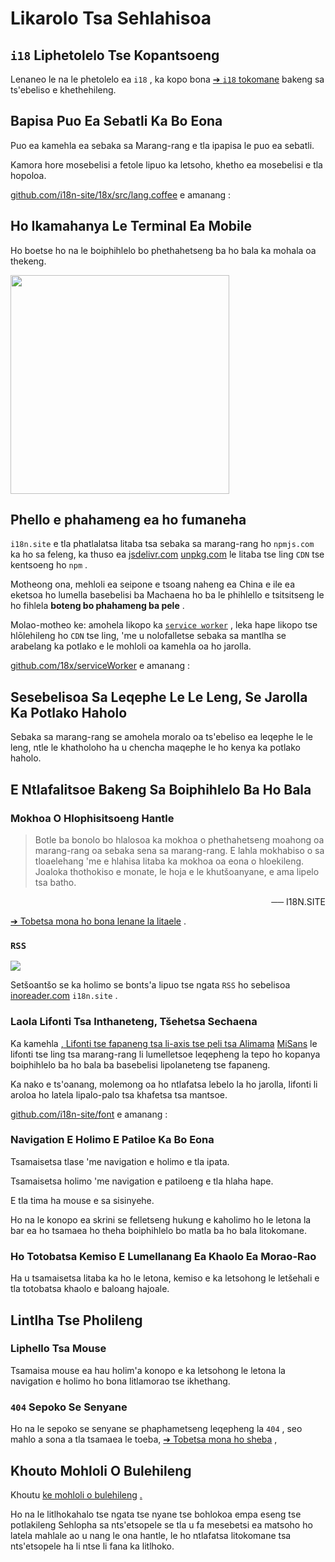 # Likarolo Tsa Sehlahisoa

## `i18` Liphetolelo Tse Kopantsoeng

Lenaneo le na le phetolelo ea `i18` , ka kopo bona [➔ `i18` tokomane](/i18) bakeng sa ts'ebeliso e khethehileng.

## Bapisa Puo Ea Sebatli Ka Bo Eona

Puo ea kamehla ea sebaka sa Marang-rang e tla ipapisa le puo ea sebatli.

Kamora hore mosebelisi a fetole lipuo ka letsoho, khetho ea mosebelisi e tla hopoloa.

[github.com/i18n-site/18x/src/lang.coffee](https://github.com/i18n-site/18x/blob/main/src/lang.coffee) e amanang :

## Ho Ikamahanya Le Terminal Ea Mobile

Ho boetse ho na le boiphihlelo bo phethahetseng ba ho bala ka mohala oa thekeng.

<img src="//p.3ti.site/1721379497.avif" width="350px">

## <a rel=id href="#ha" id="ha"></a> Phello e phahameng ea ho fumaneha

`i18n.site` e tla phatlalatsa litaba tsa sebaka sa marang-rang ho `npmjs.com` ka ho sa feleng, ka thuso ea [jsdelivr.com](//jsdelivr.com) [unpkg.com](//unpkg.com) le litaba tse ling `CDN` tse kentsoeng ho `npm` .

Motheong ona, mehloli ea seipone e tsoang naheng ea China e ile ea eketsoa ho lumella basebelisi ba Machaena ho ba le phihlello e tsitsitseng le ho fihlela **boteng bo phahameng ba pele** .

Molao-motheo ke: amohela likopo ka [`service worker`](https://developer.mozilla.org/docs/Web/API/Service_Worker_API) , leka hape likopo tse hlōlehileng ho `CDN` tse ling, 'me u nolofalletse sebaka sa mantlha se arabelang ka potlako e le mohloli oa kamehla oa ho jarolla.

[github.com/18x/serviceWorker](https://github.com/i18n-site/18x/tree/main/serviceWorker) e amanang :

## Sesebelisoa Sa Leqephe Le Le Leng, Se Jarolla Ka Potlako Haholo

Sebaka sa marang-rang se amohela moralo oa ts'ebeliso ea leqephe le le leng, ntle le khatholoho ha u chencha maqephe le ho kenya ka potlako haholo.

## E Ntlafalitsoe Bakeng Sa Boiphihlelo Ba Ho Bala

### Mokhoa O Hlophisitsoeng Hantle

> Botle ba bonolo bo hlalosoa ka mokhoa o phethahetseng moahong oa marang-rang oa sebaka sena sa marang-rang.
> E lahla mokhabiso o sa tloaelehang 'me e hlahisa litaba ka mokhoa oa eona o hloekileng.
> Joaloka thothokiso e monate, le hoja e le khutšoanyane, e ama lipelo tsa batho.

<p style="text-align:right">── I18N.SITE</p>

[➔ Tobetsa mona ho bona lenane la litaele](/i18n.site/md/styl) .

### `RSS`

![](//p.3ti.site/1725541085.avif)

Setšoantšo se ka holimo se bonts'a lipuo tse ngata `RSS` ho sebelisoa [inoreader.com](//inoreader.com) `i18n.site` .

### Laola Lifonti Tsa Inthaneteng, Tšehetsa Sechaena

Ka kamehla [, Lifonti tse fapaneng tsa li-axis tse peli tsa Alimama](https://www.iconfont.cn/fonts/detail?cnid=pOvFIr086ADR) [MiSans](https://hyperos.mi.com/font/zh/download/) le lifonti tse ling tsa marang-rang li lumelletsoe leqepheng la tepo ho kopanya boiphihlelo ba ho bala ba basebelisi lipolaneteng tse fapaneng.

Ka nako e ts'oanang, molemong oa ho ntlafatsa lebelo la ho jarolla, lifonti li aroloa ho latela lipalo-palo tsa khafetsa tsa mantsoe.

[github.com/i18n-site/font](https://github.com/i18n-site/font) e amanang :

### Navigation E Holimo E Patiloe Ka Bo Eona

Tsamaisetsa tlase 'me navigation e holimo e tla ipata.

Tsamaisetsa holimo 'me navigation e patiloeng e tla hlaha hape.

E tla tima ha mouse e sa sisinyehe.

Ho na le konopo ea skrini se felletseng hukung e kaholimo ho le letona la bar ea ho tsamaea ho theha boiphihlelo bo matla ba ho bala litokomane.

### Ho Totobatsa Kemiso E Lumellanang Ea Khaolo Ea Morao-Rao

Ha u tsamaisetsa litaba ka ho le letona, kemiso e ka letsohong le letšehali e tla totobatsa khaolo e baloang hajoale.

## Lintlha Tse Pholileng

### Liphello Tsa Mouse

Tsamaisa mouse ea hau holim'a konopo e ka letsohong le letona la navigation e holimo ho bona litlamorao tse ikhethang.

### `404` Sepoko Se Senyane

Ho na le sepoko se senyane se phaphametseng leqepheng la `404` , seo mahlo a sona a tla tsamaea le toeba, [➔ Tobetsa mona ho sheba](/404) ,

## Khouto Mohloli O Bulehileng

Khoutu [ke mohloli o bulehileng](/i18n.site/c/src) [.](//groups.google.com/u/2/g/i18n-site)

Ho na le litlhokahalo tse ngata tse nyane tse bohlokoa empa eseng tse potlakileng Sehlopha sa nts'etsopele se tla u fa mesebetsi ea matsoho ho latela mahlale ao u nang le ona hantle, le ho ntlafatsa litokomane tsa nts'etsopele ha li ntse li fana ka litlhoko.